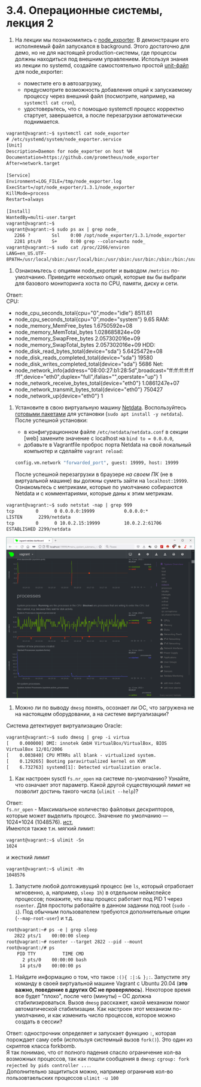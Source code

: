 # 3.4. Операционные системы, лекция 2

1. На лекции мы познакомились с [node_exporter](https://github.com/prometheus/node_exporter/releases). В демонстрации его исполняемый файл запускался в background. Этого достаточно для демо, но не для настоящей production-системы, где процессы должны находиться под внешним управлением. Используя знания из лекции по systemd, создайте самостоятельно простой [unit-файл](https://www.freedesktop.org/software/systemd/man/systemd.service.html) для node_exporter:

    * поместите его в автозагрузку,
    * предусмотрите возможность добавления опций к запускаемому процессу через внешний файл (посмотрите, например, на `systemctl cat cron`),
    * удостоверьтесь, что с помощью systemctl процесс корректно стартует, завершается, а после перезагрузки автоматически поднимается.

```
vagrant@vagrant:~$ systemctl cat node_exporter
# /etc/systemd/system/node_exporter.service
[Unit]
Description=Daemon for node_exporter on host %H
Documentation=https://github.com/prometheus/node_exporter
After=network.target

[Service]
Environment=LOG_FILE=/tmp/node_exporter.log
ExecStart=/opt/node_exporter/1.3.1/node_exporter
KillMode=process
Restart=always

[Install]
WantedBy=multi-user.target
vagrant@vagrant:~$
vagrant@vagrant:~$ sudo ps ax | grep node_
   2266 ?        Ssl    0:00 /opt/node_exporter/1.3.1/node_exporter
   2281 pts/0    S+     0:00 grep --color=auto node_
vagrant@vagrant:~$ sudo cat /proc/2266/environ
LANG=en_US.UTF-8PATH=/usr/local/sbin:/usr/local/bin:/usr/sbin:/usr/bin:/sbin:/bin:/snap/binINVOCATION_ID=249264ade7a84b7b908352b6ccce51cfJOURNAL_STREAM=9:39274LOG_FILE=/tmp/node_exporter.log
```
	
1. Ознакомьтесь с опциями node_exporter и выводом `/metrics` по-умолчанию. Приведите несколько опций, которые вы бы выбрали для базового мониторинга хоста по CPU, памяти, диску и сети.

Ответ:  
CPU:  
- node_cpu_seconds_total{cpu="0",mode="idle"} 8511.61
- node_cpu_seconds_total{cpu="0",mode="system"} 9.65
RAM:  
- node_memory_MemFree_bytes 1.6750592e+08
- node_memory_MemTotal_bytes 1.028685824e+09
- node_memory_SwapFree_bytes 2.057302016e+09
- node_memory_SwapTotal_bytes 2.057302016e+09
HDD:
- node_disk_read_bytes_total{device="sda"} 5.6425472e+08  
- node_disk_reads_completed_total{device="sda"} 19580
- node_disk_writes_completed_total{device="sda"} 5686
Net:  
- node_network_info{address="08:00:27:b1:28:5d",broadcast="ff:ff:ff:ff:ff:ff",device="eth0",duplex="full",ifalias="",operstate="up"} 1
- node_network_receive_bytes_total{device="eth0"} 1.0861247e+07
- node_network_transmit_bytes_total{device="eth0"} 750427
- node_network_up{device="eth0"} 1

1. Установите в свою виртуальную машину [Netdata](https://github.com/netdata/netdata). Воспользуйтесь [готовыми пакетами](https://packagecloud.io/netdata/netdata/install) для установки (`sudo apt install -y netdata`). После успешной установки:
    * в конфигурационном файле `/etc/netdata/netdata.conf` в секции [web] замените значение с localhost на `bind to = 0.0.0.0`,
    * добавьте в Vagrantfile проброс порта Netdata на свой локальный компьютер и сделайте `vagrant reload`:

    ```bash
    config.vm.network "forwarded_port", guest: 19999, host: 19999
    ```

    После успешной перезагрузки в браузере *на своем ПК* (не в виртуальной машине) вы должны суметь зайти на `localhost:19999`. Ознакомьтесь с метриками, которые по умолчанию собираются Netdata и с комментариями, которые даны к этим метрикам.

```
vagrant@vagrant:~$ sudo netstat -nap | grep 999
tcp        0      0 0.0.0.0:19999           0.0.0.0:*               LISTEN      2299/netdata
tcp        0      0 10.0.2.15:19999         10.0.2.2:61706          ESTABLISHED 2299/netdata
```  
![Netdata](./3.4.3_01.png?raw=true)

1. Можно ли по выводу `dmesg` понять, осознает ли ОС, что загружена не на настоящем оборудовании, а на системе виртуализации?

Система детектирует виртуализацию Oracle:  
```
vagrant@vagrant:~$ sudo dmesg | grep -i virtua
[    0.000000] DMI: innotek GmbH VirtualBox/VirtualBox, BIOS VirtualBox 12/01/2006
[    0.003840] CPU MTRRs all blank - virtualized system.
[    0.129265] Booting paravirtualized kernel on KVM
[    6.732763] systemd[1]: Detected virtualization oracle.
```

1. Как настроен sysctl `fs.nr_open` на системе по-умолчанию? Узнайте, что означает этот параметр. Какой другой существующий лимит не позволит достичь такого числа (`ulimit --help`)?

Ответ:  
`fs.nr_open` - Максимальное количество файловых дескрипторов, которые может выделить процесс. Значение по умолчанию — 1024*1024 (1048576). [ист.](https://sysctl-explorer.net/fs/nr_open/)  
Имеются также т.н. мягкий лимит:
```
vagrant@vagrant:~$ ulimit -Sn
1024
```
и жесткий лимит
```
vagrant@vagrant:~$ ulimit -Hn
1048576
```


1. Запустите любой долгоживущий процесс (не `ls`, который отработает мгновенно, а, например, `sleep 1h`) в отдельном неймспейсе процессов; покажите, что ваш процесс работает под PID 1 через `nsenter`. Для простоты работайте в данном задании под root (`sudo -i`). Под обычным пользователем требуются дополнительные опции (`--map-root-user`) и т.д.

```
root@vagrant:~# ps -e | grep sleep
   2822 pts/1    00:00:00 sleep
root@vagrant:~# nsenter --target 2822 --pid --mount
root@vagrant:/# ps
    PID TTY          TIME CMD
      2 pts/0    00:00:00 bash
     14 pts/0    00:00:00 ps
```

1. Найдите информацию о том, что такое `:(){ :|:& };:`. Запустите эту команду в своей виртуальной машине Vagrant с Ubuntu 20.04 (**это важно, поведение в других ОС не проверялось**). Некоторое время все будет "плохо", после чего (минуты) – ОС должна стабилизироваться. Вызов `dmesg` расскажет, какой механизм помог автоматической стабилизации. Как настроен этот механизм по-умолчанию, и как изменить число процессов, которое можно создать в сессии?

Ответ: однострочник определяет и запускает функцию `:`, которая порождает саму себя (используя системный вызов `fork()`). Это один из скриптов класса forkbomb.  
Я так понимаю, что от полного падения спасло ограничение кол-ва возможных процессов, так как пошли сообщения в `dmesg`: `cgroup: fork rejected by pids controller ...`.  
Дополнительно защититься можно, например ограничив кол-во пользовтаельских процессов `ulimit -u 100`
